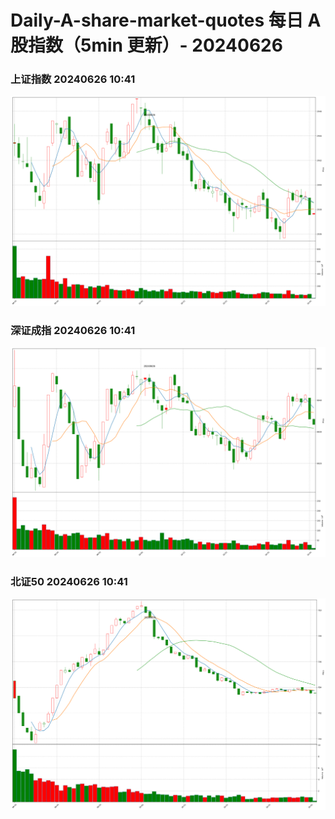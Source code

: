
# Daily-A-share-market-quotes 每日 A 股指数（5min 更新）- 20240626

### 上证指数 20240626 10:41
![](./fig/2024/6/20240626-sh000001.png)

### 深证成指 20240626 10:41
![](./fig/2024/6/20240626-sz399001.png)

### 北证50 20240626 10:41
![](./fig/2024/6/20240626-bj899050.png)
